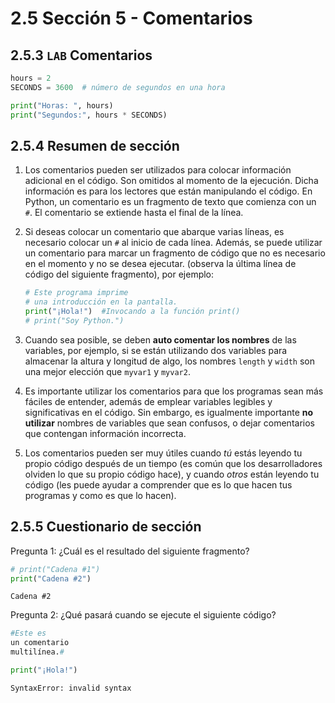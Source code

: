 # 2.5 Sección 5 - Comentarios

## 2.5.3 `LAB` Comentarios

```python
hours = 2
SECONDS = 3600  # número de segundos en una hora

print("Horas: ", hours)
print("Segundos:", hours * SECONDS)
```

## 2.5.4 Resumen de sección

1. Los comentarios pueden ser utilizados para colocar información adicional en el código. Son omitidos al momento de la ejecución. Dicha información es para los lectores que están manipulando el código. En Python, un comentario es un fragmento de texto que comienza con un `#`. El comentario se extiende hasta el final de la línea.

2. Si deseas colocar un comentario que abarque varias líneas, es necesario colocar un `#` al inicio de cada línea. Además, se puede utilizar un comentario para marcar un fragmento de código que no es necesario en el momento y no se desea ejecutar. (observa la última línea de código del siguiente fragmento), por ejemplo:

   ```python
   # Este programa imprime
   # una introducción en la pantalla.
   print("¡Hola!")  #Invocando a la función print()
   # print("Soy Python.")
   ```

3. Cuando sea posible, se deben **auto comentar los nombres** de las variables, por ejemplo, si se están utilizando dos variables para almacenar la altura y longitud de algo, los nombres `length` y `width` son una mejor elección que `myvar1` y `myvar2`.

4. Es importante utilizar los comentarios para que los programas sean más fáciles de entender, además de emplear variables legibles y significativas en el código. Sin embargo, es igualmente importante **no utilizar** nombres de variables que sean confusos, o dejar comentarios que contengan información incorrecta.

5. Los comentarios pueden ser muy útiles cuando _tú_ estás leyendo tu propio código después de un tiempo (es común que los desarrolladores olviden lo que su propio código hace), y cuando _otros_ están leyendo tu código (les puede ayudar a comprender que es lo que hacen tus programas y como es que lo hacen).

## 2.5.5 Cuestionario de sección

Pregunta 1: ¿Cuál es el resultado del siguiente fragmento?

```python
# print("Cadena #1")
print("Cadena #2")
```

    Cadena #2

Pregunta 2: ¿Qué pasará cuando se ejecute el siguiente código?

```python
#Este es
un comentario
multilínea.#

print("¡Hola!")
```

    SyntaxError: invalid syntax
